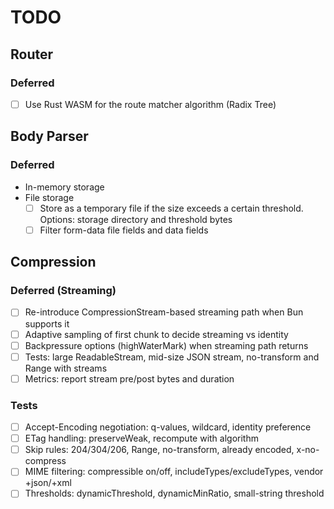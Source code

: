 # TODO

## Router
### Deferred
  - [ ] Use Rust WASM for the route matcher algorithm (Radix Tree)

## Body Parser
### Deferred
- In-memory storage
- File storage
  - [ ] Store as a temporary file if the size exceeds a certain threshold. Options: storage directory and threshold bytes
  - [ ] Filter form-data file fields and data fields

## Compression
### Deferred (Streaming)
- [ ] Re-introduce CompressionStream-based streaming path when Bun supports it
- [ ] Adaptive sampling of first chunk to decide streaming vs identity
- [ ] Backpressure options (highWaterMark) when streaming path returns
- [ ] Tests: large ReadableStream, mid-size JSON stream, no-transform and Range with streams
- [ ] Metrics: report stream pre/post bytes and duration

### Tests
- [ ] Accept-Encoding negotiation: q-values, wildcard, identity preference
- [ ] ETag handling: preserveWeak, recompute with algorithm
- [ ] Skip rules: 204/304/206, Range, no-transform, already encoded, x-no-compress
- [ ] MIME filtering: compressible on/off, includeTypes/excludeTypes, vendor +json/+xml
- [ ] Thresholds: dynamicThreshold, dynamicMinRatio, small-string threshold
